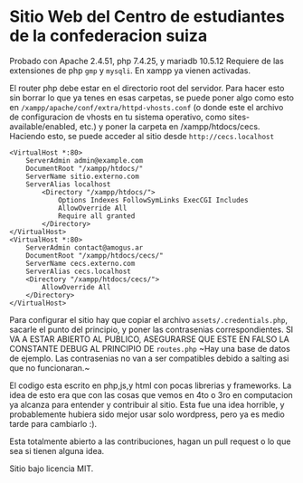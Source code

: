 # Sitio Web del Centro de estudiantes de la confederacion suiza

Probado con Apache 2.4.51, php 7.4.25, y mariadb 10.5.12
Requiere de las extensiones de php `gmp` y `mysqli`. En xampp ya vienen activadas.

El router php debe estar en el directorio root del servidor. Para hacer esto sin borrar lo que ya tenes en esas carpetas, se puede poner algo como esto en  `/xampp/apache/conf/extra/httpd-vhosts.conf` (o donde este el archivo de configuracion de vhosts en tu sistema operativo, como sites-available/enabled, etc.) y poner la carpeta en /xampp/htdocs/cecs. Haciendo esto, se puede acceder al sitio desde `http://cecs.localhost` 

```
<VirtualHost *:80>
    ServerAdmin admin@example.com
    DocumentRoot "/xampp/htdocs/"
    ServerName sitio.externo.com
    ServerAlias localhost
        <Directory "/xampp/htdocs/">
            Options Indexes FollowSymLinks ExecCGI Includes
            AllowOverride All
            Require all granted
        </Directory>
</VirtualHost>
<VirtualHost *:80>
    ServerAdmin contact@amogus.ar
    DocumentRoot "/xampp/htdocs/cecs/"
    ServerName cecs.externo.com
    ServerAlias cecs.localhost
    <Directory "/xampp/htdocs/cecs/">
        AllowOverride All
    </Directory>
</VirtualHost>

```

Para configurar el sitio hay que copiar el archivo `assets/.credentials.php`, sacarle el punto del principio, y poner las contrasenias correspondientes. SI VA A ESTAR ABIERTO AL PUBLICO, ASEGURARSE QUE ESTE EN FALSO LA CONSTANTE DEBUG AL PRINCIPIO DE `routes.php`
~Hay una base de datos de ejemplo. Las contrasenias no van a ser compatibles debido a salting asi que no funcionaran.~ 

El codigo esta escrito en php,js,y html con pocas librerias y frameworks. La idea de esto era que con las cosas que vemos en 4to o 3ro en computacion ya alcanza para entender y contribuir al sitio. Esta fue una idea horrible, y probablemente hubiera sido mejor usar solo wordpress, pero ya es medio tarde para cambiarlo :). 

Esta totalmente abierto a las contribuciones, hagan un pull request o lo que sea si tienen alguna idea.

Sitio bajo licencia MIT. 
